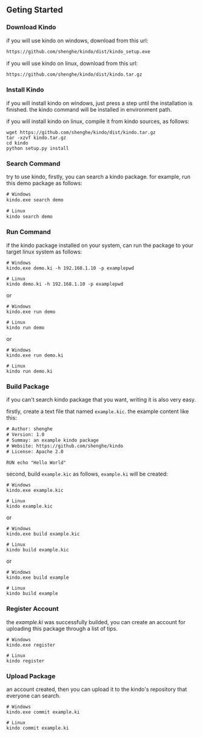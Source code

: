 ## Geting Started

### Download Kindo

if you will use kindo on windows, download from this url:

```txt
https://github.com/shenghe/kindo/dist/kindo_setup.exe
```

if you will use kindo on linux, download from this url:

```txt
https://github.com/shenghe/kindo/dist/kindo.tar.gz
```

### Install Kindo

if you will install kindo on windows, just press a step until the installation is finished. the kindo command will be installed in environment path.

if you will install kindo on linux, compile it from kindo sources, as follows:

```shell
wget https://github.com/shenghe/kindo/dist/kindo.tar.gz
tar -xzvf kindo.tar.gz
cd kindo
python setup.py install
```

### Search Command

try to use kindo, firstly, you can search a kindo package. for example, run this demo package as follows:

```txt
# Windows
kindo.exe search demo

# Linux
kindo search demo
```

### Run Command

if the kindo package installed on your system,  can run the package to your target linux system as follows:

```shell
# Windows
kindo.exe demo.ki -h 192.168.1.10 -p examplepwd

# Linux
kindo demo.ki -h 192.168.1.10 -p examplepwd
```

or

```shell
# Windows
kindo.exe run demo

# Linux
kindo run demo
```

or

```shell
# Windows
kindo.exe run demo.ki

# Linux
kindo run demo.ki
```

### Build Package

if you can't search kindo package that you want, writing it is also very easy.

firstly, create a text file that named `example.kic`. the example content like this:

```txt
# Author: shenghe
# Version: 1.0
# Summay: an example kindo package
# Website: https://github.com/shenghe/kindo
# License: Apache 2.0

RUN echo "Hello World"

```

second, build `example.kic` as follows, `example.ki` will be created:

```shell
# Windows
kindo.exe example.kic

# Linux
kindo example.kic
```

or

```shell
# Windows
kindo.exe build example.kic

# Linux
kindo build example.kic
```

or

```shell
# Windows
kindo.exe build example

# Linux
kindo build example
```


### Register Account

the *example.ki* was successfully builded, you can create an account for uploading this package through a list of tips.

```shell
# Windows
kindo.exe register

# Linux
kindo register
```

### Upload Package

an account created, then you can upload it to the kindo's repository that everyone can search.

```shell
# Windows
kindo.exe commit example.ki

# Linux
kindo commit example.ki
```

